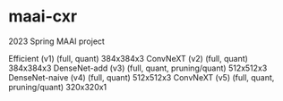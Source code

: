 # maai-cxr
2023 Spring MAAI project

<No base>
Efficient (v1) (full, quant) 384x384x3
ConvNeXT (v2) (full, quant) 384x384x3

<little base>
DenseNet-add (v3) (full, quant, pruning/quant) 512x512x3
DenseNet-naive (v4) (full, quant) 512x512x3

<Full base>
ConvNeXT (v5) (full, quant, pruning/quant) 320x320x1
